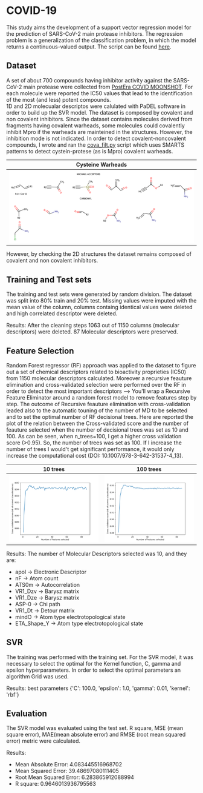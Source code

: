 # COVID-19

This study aims the development of a support vector regression model for the prediction of SARS-CoV-2 main protease inhibitors.
The regression problem is a generalization of the classification problem, in which the model returns a continuous-valued output.
The script can be found [here](mpro_SVR.py).

## Dataset
A set of about 700 compounds having inhibitor activity against the SARS-CoV-2 main protease were collected from [PostEra COVID MOONSHOT](https://covid.postera.ai/covid/activity_data). For each molecule were reported the IC50 values that lead to the identification of the most (and less) potent compounds.  
1D and 2D molecualar descriptos were calulated with PaDEL software in order to build up the SVR model.
The dataset is composed by covalent and non covalent inhibitors. Since the dataset contains molecules derived from fragments having covalent warheads, some molecules could covalently inhibit Mpro if the warheads are mainteined in the structures. However, the inhibition mode is not indicated. In order to detect covalent-noncovalent compounds, I wrote and ran the [cova_filt.py](cova_filt.py) script which uses SMARTS patterns to detect cystein-protese (as is Mpro) covalent warheads. 


| Cysteine Warheads |
|:--:| 
| ![](imgs/cy_inhibit.png) | 



However, by checking the 2D structures the dataset remains composed of covalent and non covalent inhibitors.

## Training and Test sets
The training and test sets were generated by random division. The dataset was split into 80% train and 20% test.
Missing values were imputed with the mean value of the column, columns containg identical values were deleted and high correlated descriptor were deleted.

Results:
After the cleaning steps 1063 out of 1150 columns (molecular descriptors) were deleted.
87 Molecular descriptors were preserved.

## Feature Selection
Random Forest regressor (RF) approach was applied to the dataset to figure out a set of chemical descriptors related to bioactivity proprieties (IC50) from 1150 molecular descriptors calculated. Moreover a recursive feauture elimination and cross-validated selection were performed over the RF in order to detect the most important descriptors --> You'll wrap a Recursive Feature Eliminator around a random forest model to remove features step by step. 
The outcome of Recursive feauture elimination with cross-validation leaded also to the automatic touning of the number of MD to be selected and to set the optimal number of RF decisional trees. 
Here are reported the plot of the relation between the Cross-validated score and the number of feauture selected when the number of decisional trees was set as 10 and 100. As can be seen, when n_trees=100, I get a higher cross validation score (>0.95). So, the number of trees was set as 100. If I increase the number of trees I would't get significant performance, it would only increase the computational cost (DOI: 10.1007/978-3-642-31537-4_13).

10 trees              |  100 trees
:-------------------------:|:-------------------------:
![](imgs/cv_ft_10.png)  |  ![](imgs/CV_nft.png)



Results:
The number of Molecular Descriptors selected was 10, and they are:
* apol -> Electronic Descriptor
* nF -> Atom count
* ATS0m -> Autocorrelation
* VR1_Dzv -> Barysz matrix
* VR1_Dze -> Barysz matrix
* ASP-0 -> Chi path
* VR1_Dt -> Detour matrix
* mindO -> Atom type electrotopological state
* ETA_Shape_Y -> Atom type electrotopological state


## SVR
The training was performed with the training set.
For the SVR model, it was necessary to select the optimal for the Kernel function, C, gamma and epsilon hyperparameters. In order to select the optimal parameters an algorithm Grid was used.

Results:
best parameters  {'C': 100.0, 'epsilon': 1.0, 'gamma': 0.01, 'kernel': 'rbf'}

## Evaluation
The SVR model was evaluated using the test set. R square, MSE (mean square error), MAE(mean absolute error) and RMSE (root mean squared error) metric were calculated.

Results:
* Mean Absolute Error: 4.083445516968702
* Mean Squared Error: 39.48697080111405
* Root Mean Squared Error: 6.283865912088994
* R square:  0.9646013936795563


